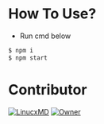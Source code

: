 # How To Use?
- Run cmd below
```sh
$ npm i
$ npm start
```

# Contributor
[![LinucxMD](https://github.com/NeofetchNpc.png?size=100)](https://github.com/NeofetchNpc)
[![Owner](https://github.com/DGXeon.png?size=100)](https://github.com/DGXeon)
